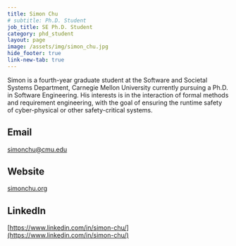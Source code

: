 ```yaml
---
title: Simon Chu 
# subtitle: Ph.D. Student
job_title: SE Ph.D. Student
category: phd_student
layout: page
image: /assets/img/simon_chu.jpg
hide_footer: true
link-new-tab: true
---
```

<!-- team/simon_chu.md -->
Simon is a fourth-year graduate student at the Software and Societal Systems Department, Carnegie Mellon University currently pursuing a Ph.D. in Software Engineering. His interests is in the interaction of formal methods and requirement engineering, with the goal of ensuring the runtime safety of cyber-physical or other safety-critical systems.
​
## Email ##
[simonchu@cmu.edu](mailto:simonchu@cmu.edu)
​
## Website ##
[simonchu.org](http://www.simonchu.org/)

## LinkedIn ##
[https://www.linkedin.com/in/simon-chu/](https://www.linkedin.com/in/simon-chu/)
